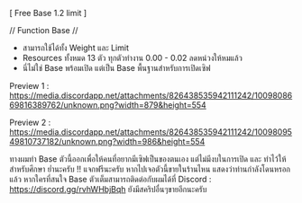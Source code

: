 [ Free Base 1.2 limit ]

// Function Base //
- สามารถใช้ได้ทั้ง Weight และ Limit
- Resources ทั้งหมด 13 ตัว ทุกตัวทำงาน 0.00 - 0.02 ลดหน่วงให้หมแล้ว
- นี่ไม่ใช่ Base พร้อมเปิด แต่เป็น Base พื้นฐานสำหรับการเปิดเซิฟ

Preview 1 : https://media.discordapp.net/attachments/826438535942111242/1009808669816389762/unknown.png?width=879&height=554

Preview 2 : https://media.discordapp.net/attachments/826438535942111242/1009809549810737182/unknown.png?width=986&height=554

ทางผมทำ Base ตัวนี้ออกเพื่อให้คนที่อยากมีเซิฟเป็นของตนเอง แต่ไม่มีงบในการเปิด และ ทำไว้ให้สำหรับศึกษา
ย่ำนะครับ !! แจกฟรีนะครับ หากไปเจอตัวนี้ขายในร้านไหน แสดงว่าท่านกำลังโดนหรอกแล้ว
หากใครที่สนใจ Base ตัวเต็มสามารถติดต่อกับผมได้ที่ Discord : https://discord.gg/rvhWHbjBqh ยังมีสคริปอื่นๆขายอีกนะครับ
